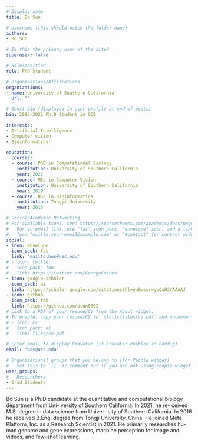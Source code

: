 ```yaml
---
# Display name
title: Bo Sun

# Username (this should match the folder name)
authors:
- Bo_Sun

# Is this the primary user of the site?
superuser: false

# Role/position
role: PhD Student

# Organizations/Affiliations
organizations:
- name: University of Southern California
  url: ""

# Short bio (displayed in user profile at end of posts)
bio: 2016-2022 Ph.D Student in QCB

interests:
- Artificial Intelligence
- Computer vision
- Bioinformatics

education:
  courses:
  - course: PhD in Computational Biology
    institution: University of Southern California
    year: 2021
  - course: MSc in Computer Vision
    institution: University of Southern California
    year: 2019
  - course: BSc in Bioinformatics
    institution: Tongji University
    year: 2016

# Social/Academic Networking
# For available icons, see: https://sourcethemes.com/academic/docs/page-builder/#icons
#   For an email link, use "fas" icon pack, "envelope" icon, and a link in the
#   form "mailto:your-email@example.com" or "#contact" for contact widget.
social:
- icon: envelope
  icon_pack: fas
  link: 'mailto:bos@usc.edu'
# - icon: twitter
#   icon_pack: fab
#   link: https://twitter.com/GeorgeCushen
- icon: google-scholar
  icon_pack: ai
  link: https://scholar.google.com/citations?hl=en&user=yuQaH3YAAAAJ
- icon: github
  icon_pack: fab
  link: https://github.com/bsun0802
# Link to a PDF of your resume/CV from the About widget.
# To enable, copy your resume/CV to `static/files/cv.pdf` and uncomment the lines below.
# - icon: cv
#   icon_pack: ai
#   link: files/cv.pdf

# Enter email to display Gravatar (if Gravatar enabled in Config)
email: "bos@usc.edu"

# Organizational groups that you belong to (for People widget)
#   Set this to `[]` or comment out if you are not using People widget.
user_groups:
# - Researchers
- Grad Students
---
```


Bo Sun is a Ph.D candidate at the quantitative and computational biology department from Uni- versity of Southern California. In 2021, he re- ceived M.S. degree in data science from Univer- sity of Southern California. In 2016 he received B.Eng. degree from Tongji University, China. He joined Meta Platform, Inc. as a Research Scientist in 2021. He primarily researches hu- man genome and gene expressions, machine perception for image and videos, and few-shot learning.